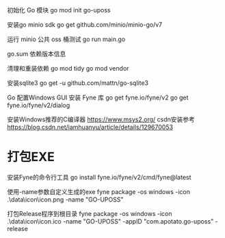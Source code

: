 初始化 Go 模块
go mod init go-uposs

安装go minio sdk
go get github.com/minio/minio-go/v7

运行 minio 公共 oss 桶测试
go run main.go

go.sum 依赖版本信息


清理和重装依赖
go mod tidy
go mod vendor

安装sqlite3
go get -u github.com/mattn/go-sqlite3

Go 配置Windows GUI
安装 Fyne 库
go get fyne.io/fyne/v2
go get fyne.io/fyne/v2/dialog

安装Windows推荐的C编译器
https://www.msys2.org/
csdn安装参考
https://blog.csdn.net/iamhuanyu/article/details/129670053


# 打包EXE
安装Fyne的命令行工具
go install fyne.io/fyne/v2/cmd/fyne@latest

使用-name参数自定义生成的exe
fyne package -os windows -icon .\data\icon\icon.png -name "GO-UPOSS"

打包Release程序到根目录
fyne package -os windows -icon .\data\icon\icon.ico -name "GO-UPOSS" -appID "com.apotato.go-uposs" -release

